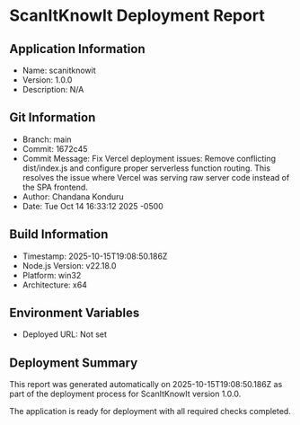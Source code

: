 
# ScanItKnowIt Deployment Report

## Application Information
- Name: scanitknowit
- Version: 1.0.0
- Description: N/A

## Git Information
- Branch: main
- Commit: 1672c45
- Commit Message: Fix Vercel deployment issues: Remove conflicting dist/index.js and configure proper serverless function routing. This resolves the issue where Vercel was serving raw server code instead of the SPA frontend.
- Author: Chandana Konduru
- Date: Tue Oct 14 16:33:12 2025 -0500

## Build Information
- Timestamp: 2025-10-15T19:08:50.186Z
- Node.js Version: v22.18.0
- Platform: win32
- Architecture: x64

## Environment Variables
- Deployed URL: Not set

## Deployment Summary
This report was generated automatically on 2025-10-15T19:08:50.186Z as part of the deployment process for ScanItKnowIt version 1.0.0.

The application is ready for deployment with all required checks completed.
